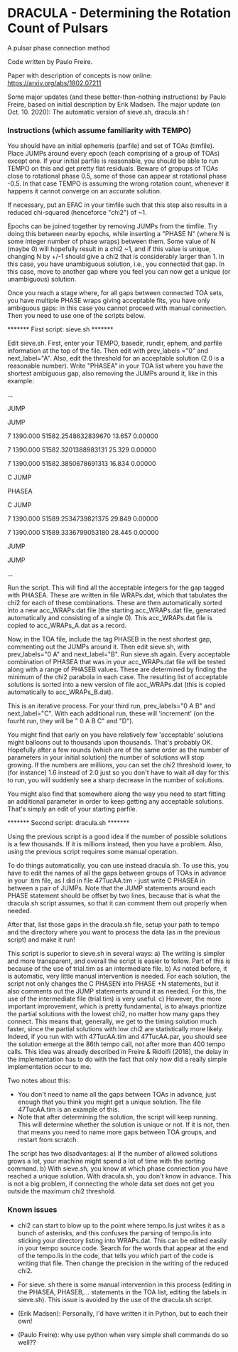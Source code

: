 # DRACULA - Determining the Rotation Count of Pulsars
A pulsar phase connection method

Code written by Paulo Freire. 

Paper with description of concepts is now online: https://arxiv.org/abs/1802.07211

Some major updates (and these better-than-nothing instructions) by Paulo Freire, based on initial description by Erik Madsen.
The major update (on Oct. 10. 2020): The automatic version of sieve.sh, dracula.sh !

### Instructions (which assume familiarity with TEMPO)

You should have an initial ephemeris (parfile) and set of TOAs (timfile). Place JUMPs around every epoch (each comprising of a group of TOAs) except one. If your initial parfile is reasonable, you should be able to run TEMPO on this and get pretty flat residuals. Beware of gropups of TOAs close to rotational phase 0.5, some of those can appear at rotational phase -0.5. In that case TEMPO is assuming the wrong rotation count, whenever it happens it cannot converge on an accurate solution.

If necessary, put an EFAC in your timfile such that this step also results in a reduced chi-squared (henceforce "chi2") of ~1.

Epochs can be joined together by removing JUMPs from the timfile. Try doing this between nearby epochs, while inserting a "PHASE N" (where N is some integer number of phase wraps) between them. Some value of N (maybe 0) will hopefully result in a chi2 ~1, and if this value is unique, changing N by +/-1 should give a chi2 that is considerably larger than 1. In this case, you have unambiguous solution, i.e., you connected that gap. In this case, move to another gap where you feel you can now get a unique (or unambiguous) solution.

Once you reach a stage where, for all gaps between connected TOA sets, you have multiple PHASE wraps giving acceptable fits, you have only ambiguous gaps: in this case you cannot proceed with manual connection. Then you need to use one of the scripts below.

******* First script: sieve.sh *******

Edit sieve.sh. First, enter your TEMPO, basedir, rundir, ephem, and parfile information at the top of the file. Then edit with prev_labels ="0" and next_label="A". Also, edit the threshold for an acceptable solution (2.0 is a reasonable number).
Write "PHASEA" in your TOA list where you have the shortest ambiguous gap, also removing the JUMPs around it, like in this example:

...

JUMP


JUMP

7               1390.000 51582.2548632839670   13.657                 0.00000

7               1390.000 51582.3201388983131   25.329                 0.00000

7               1390.000 51582.3850678691313   16.834                 0.00000

C JUMP

PHASEA

C JUMP

7               1390.000 51589.2534739821375   29.849                 0.00000

7               1390.000 51589.3336799053180   28.445                 0.00000

JUMP


JUMP

...

Run the script. This will find all the acceptable integers for the gap tagged with PHASEA. These are written in file WRAPs.dat, which that tabulates the chi2 for each of these combinations. These are then automatically sorted into a new acc_WRAPs.dat file (the starting acc_WRAPs.dat file, generated automatically and consisting of a single 0). This acc_WRAPs.dat file is copied to acc_WRAPs_A.dat as a record.

Now, in the TOA file, include the tag PHASEB in the nest shortest gap, commenting out the JUMPs around it. Then edit sieve.sh, with prev_labels="0 A" and next_label="B". Run sieve.sh again. Every acceptable combination of PHASEA that was in your acc_WRAPs.dat file will be tested along with a range of PHASEB values. These are determined by finding the minimum of the chi2 parabola in each case. The resulting list of acceptable solutions is sorted into a new version of file acc_WRAPs.dat (this is copied automatically to acc_WRAPs_B.dat).

This is an iterative process. For your third run, prev_labels="0 A B" and next_label="C". With each additional run, these will 'increment' (on the fourht run, they will be " 0 A B C" and "D").

You might find that early on you have relatively few 'acceptable' solutions might balloons out to thousands upon thousands. That's probably OK. Hopefully after a few rounds (which are of the same order as the number of parameters in your initial solution) the number of solutions will stop growing. If the numbers are millions, you can set the chi2 threshold lower, to (for instance) 1.6 instead of 2.0 just so you don't have to wait all day for this to run, you will suddenly see a sharp decrease in the number of solutions.

You might also find that somewhere along the way you need to start fitting an additional parameter in order to keep getting any acceptable solutions. That's simply an edit of your starting parfile.

******* Second script: dracula.sh *******

Using the previous script is a good idea if the number of possible solutions is a few thousands. If it is millions instead, then you have a problem. 
Also, using the previous script requires some manual operation. 

To do things automatically, you can use instead dracula.sh. To use this, you have to edit the names of all the gaps between groups of TOAs in advance in your .tim file, as I did in file 47TucAA.tim - just write C PHASEA in between a pair of JUMPs. Note that the JUMP statements around each PHASE statement should be offset by two lines, because that is what the dracula.sh script assumes, so that it can comment them out properly when needed.

After that, list those gaps in the dracula.sh file, setup your path to tempo and the directory where you want to process the data (as in the previous script) and make it run!

This script is superior to sieve.sh in several ways:
a) The writing is simpler and more transparent, and overall the script is easier to follow. Part of this is because of the use of trial.tim as an intermediate file.
b) As noted before, it is automatic, very little manual intervention is needed. For each solution, the script not only changes the C PHASEN into PHASE +N statements, but it also comments out the JUMP statements around it as needed. For this, the use of the intermediate file (trial.tim) is very useful. 
c) However, the more important improvement, which is pretty fundamental, is to always prioritize the partial solutions with the lowest chi2, no matter how many gaps they connect. This means that, generally, we get to the timing solution much faster, since the partial solutions with low chi2 are statistically more likely. Indeed, if you run with with 47TucAA.tim and 47TucAA.par, you should see the solution emerge at the 86th tempo call, not after more than 400 tempo calls. This idea was already described in Freire & Ridolfi (2018), the delay in the implementation has to do with the fact that only now did a really simple implementation occur to me.

Two notes about this:
- You don't need to name all the gaps between TOAs in advance, just enough that you think you might get a unique solution. The file 47TucAA.tim is an example of this.
- Note that after determining the solution, the script will keep running. This will determine whether the solution is unique or not. If it is not, then that means you need to name more gaps between TOA groups, and restart from scratch.

The script has two disadvantages:
a) If the number of allowed solutions grows a lot, your machine might spend a lot of time with the sorting command.
b) With sieve.sh, you know at which phase connection you have reached a unique solution. With dracula.sh, you don't know in advance. This is not a big problem, if connecting the whole data set does not get you outside the maximum chi2 threshold.

### Known issues

* chi2 can start to blow up to the point where tempo.lis just writes it as a bunch of asterisks, and this confuses the parsing of tempo.lis into sticking your directory listing into WRAPs.dat.
  This can be edited easily in your tempo source code. Search for the words that appear at the end of the tempo.lis in the code, that tells you which part of the code is writing that file. Then change the precision in the writing of the reduced chi2. 


* For sieve. sh there is some manual intervention in this process (editing in the PHASEA, PHASEB,... statements in the TOA list, editing the labels in sieve.sh). 
This issue is avoided by the use of the dracula.sh script.

* (Erik Madsen): Personally, I'd have written it in Python, but to each their own!
* (Paulo Freire): why use python when very simple shell commands do so well??
 

